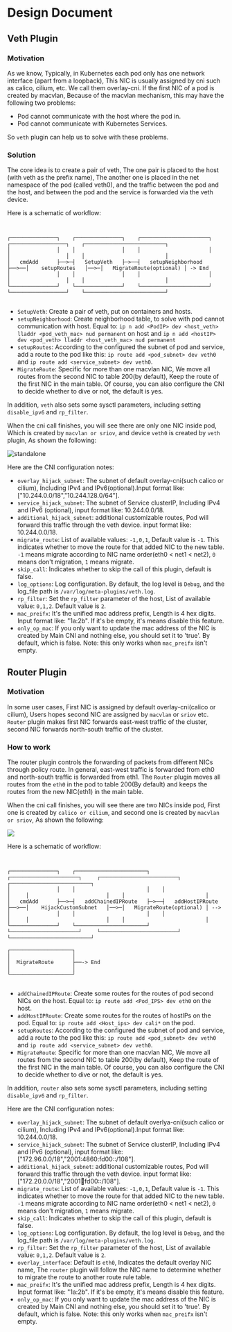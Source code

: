 # Design Document

## Veth Plugin

### Motivation

As we know, Typically, in Kubernetes each pod only has one network interface (apart from a loopback), This NIC is usually assigned by cni such as calico, cilium, etc. We call them overlay-cni.
If the first NIC of a pod is created by macvlan, Because of the macvlan mechanism, this may have the following two problems:

- Pod cannot communicate with the host where the pod in.
- Pod cannot communicate with Kubernetes Services.

So `veth` plugin can help us to solve with these problems.

### Solution

The core idea is to create a pair of veth, The one pair is placed to the host (with veth as the prefix name), The another one is placed in the net namespace of the pod (called veth0), 
and the traffic between the pod and the host, and between the pod and the service is forwarded via the veth device.

Here is a schematic of workflow:

```


┌───────────────┐    ┌───────────────┐    ┌──────────────────────┐     ┌──────────────────┐    ┌──────────────────────────┐
│               │    │               │    │                      │     │                  │    │                          │
│   cmdAdd      ├──>─┤   SetupVeth   ├─>──┤   setupNeighborhood  ├──>──│    setupRoutes   │──>─│   MigrateRoute(optional) │ -> End
│               │    │               │    │                      │     │                  │    │                          │
└───────────────┘    └───────────────┘    └──────────────────────┘     └──────────────────┘    └──────────────────────────┘
                                    

```

- `SetupVeth`: Create a pair of veth, put on containers and hosts.
- `setupNeighborhood`: Create neighborhood table, to solve with pod cannot communication with host. Equal to: `ip n add <PodIP> dev <host_veth> lladdr <pod_veth_mac> nud permanent` on host and `ip n add <hostIP> dev <pod_veth> lladdr <host_veth_mac> nud permanent`
- `setupRoutes`: According to the configured the subnet of pod and service, add a route to the pod like this: `ip route add <pod_subnet> dev veth0` and `ip route add <service_subnet> dev veth0`.
- `MigrateRoute`: Specific for more than one macvlan NIC, We move all routes from the second NIC to table 200(by default), Keep the route of the first NIC in the main table. Of course, you can also configure the CNI to decide whether to dive or not, the default is yes.

In addition, `veth` also sets some sysctl parameters, including setting `disable_ipv6` and `rp_filter`.

When the cni call finishes, you will see there are only one NIC inside pod, Which is created by `macvlan or sriov`, and device `veth0` is created by `veth` plugin, As shown the following:

![standalone](../pictures/standalone.png)

Here are the CNI configuration notes:

- `overlay_hijack_subnet`: The subnet of default overlay-cni(such calico or cilium), Including IPv4 and IPv6(optional).Input format like: ["10.244.0.0/18","10.244.128.0/64"].
- `service_hijack_subnet`: The subnet of Service clusterIP, Including IPv4 and IPv6 (optional), input format like: 10.244.0.0/18. 
- `additional_hijack_subnet`: additional customizable routes, Pod will forward this traffic through the veth device. input format like: 10.244.0.0/18.
- `migrate_route`: List of available values: `-1,0,1`, Default value is `-1`. This indicates whether to move the route for that added NIC to the new table. `-1` means migrate according to NIC name order(eth0 < net1 < net2), `0` means don't migration, `1` means migrate. 
- `skip_call`: Indicates whether to skip the call of this plugin, default is false.
- `log_options`: Log configuration. By default, the log level is `Debug`, and the log_file path is `/var/log/meta-plugins/veth.log`.
- `rp_filter`: Set the `rp_filter` parameter of the host, List of available value: `0,1,2`. Default value is `2`.
- `mac_preifx`: It's the unified mac address prefix, Length is 4 hex digits. Input format like: "1a:2b". If it's be empty, it's means disable this feature.
- `only_op_mac`: If you only want to update the mac address of the NIC is created by Main CNI and nothing else, you should set it to 'true'. By default, which is false. Note: this only works when `mac_preifx` isn't empty.

## Router Plugin

### Motivation

In some user cases, First NIC is assigned by default overlay-cni(calico or cilium), Users hopes second NIC are assigned by `macvlan` or `sriov` etc. `Router` plugin makes first NIC forwards east-west traffic of the cluster, second NIC forwards north-south traffic of the cluster.

### How to work

The router plugin controls the forwarding of packets from different NICs through policy route. In general, east-west traffic is forwarded from eth0 and north-south traffic is forwarded from eth1. The `Router` plugin moves all routes from the `eth0` in the pod to table 200(By default) and keeps the routes from the new NIC(eth1) in the main table. 

When the cni call finishes, you will see there are two NICs inside pod, First one is created by `calico or cilium`, and second one is created by `macvlan or sriov`, As shown the following:

![](../pictures/overlay.png)

Here is a schematic of workflow:

```


┌───────────────┐    ┌───────────────────────┐    ┌──────────────────────┐     ┌─────────────────────────┐    ┌──────────────────────────┐
│               │    │                       │    │                      │     │                         │    │                          │
│   cmdAdd      ├──>─┤   addChainedIPRoute   ├─>──┤   addHostIPRoute     ├──>──│    HijackCustomSubnet   │──>─│   MigrateRoute(optional) │ --> 
│               │    │                       │    │                      │     │                         │    │                          │
└───────────────┘    └───────────────────────┘    └──────────────────────┘     └─────────────────────────┘    └──────────────────────────┘

┌────────────────────┐   
│                    │   
│  MigrateRoute      ├──-> End
│                    │ 
└────────────────────┘ 


```

- `addChainedIPRoute`: Create some routes for the routes of pod second NICs on the host. Equal to: `ip route add <Pod_IPS> dev eth0` on the host.
- `addHostIPRoute`: Create some routes for the routes of hostIPs on the pod. Equal to: `ip route add <Host_ips> dev cali*` on the pod.
- `setupRoutes`: According to the configured the subnet of pod and service, add a route to the pod like this: `ip route add <pod_subnet> dev veth0` and `ip route add <service_subnet> dev veth0`.
- `MigrateRoute`: Specific for more than one macvlan NIC, We move all routes from the second NIC to table 200(by default), Keep the route of the first NIC in the main table. Of course, you can also configure the CNI to decide whether to dive or not, the default is yes.

In addition, `router` also sets some sysctl parameters, including setting `disable_ipv6` and `rp_filter`.

Here are the CNI configuration notes:

- `overlay_hijack_subnet`: The subnet of default overlya-cni(such calico or cilium), Including IPv4 and IPv6(optional).Input format like: 10.244.0.0/18.
- `service_hijack_subnet`: The subnet of Service clusterIP, Including IPv4 and IPv6 (optional), input format like: ["172.96.0.0/18","2001:4860:fd00::/108"].
- `additional_hijack_subnet`: additional customizable routes, Pod will forward this traffic through the veth device. input format like: ["172.20.0.0/18","2001:abcd:fd00::/108"].
- `migrate_route`: List of available values: `-1,0,1`, Default value is `-1`. This indicates whether to move the route for that added NIC to the new table. `-1` means migrate according to NIC name order(eth0 < net1 < net2), `0` means don't migration, `1` means migrate.
- `skip_call`: Indicates whether to skip the call of this plugin, default is false.
- `log_options`: Log configuration. By default, the log level is `Debug`, and the log_file path is `/var/log/meta-plugins/veth.log`.
- `rp_filter`: Set the `rp_filter` parameter of the host, List of available value: `0,1,2`. Default value is `2`.
- `overlay_interface`: Default is `eth0`, Indicates the default overlay NIC name, The `router` plugin will follow the NIC name to determine whether to migrate the route to another route rule table.
- `mac_preifx`: It's the unified mac address prefix, Length is 4 hex digits. Input format like: "1a:2b". If it's be empty, it's means disable this feature.
- `only_op_mac`: If you only want to update the mac address of the NIC is created by Main CNI and nothing else, you should set it to 'true'. By default, which is false. Note: this only works when `mac_preifx` isn't empty.
